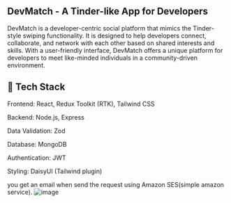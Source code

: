 ## DevMatch - A Tinder-like App for Developers 
DevMatch is a developer-centric social platform that mimics the Tinder-style swiping functionality. It is designed to help developers connect, collaborate, and network with each other based on shared interests and skills. With a user-friendly interface, DevMatch offers a unique platform for developers to meet like-minded individuals in a community-driven environment.

## 🚀 Tech Stack
Frontend: React, Redux Toolkit (RTK), Tailwind CSS

Backend: Node.js, Express

Data Validation: Zod

Database: MongoDB 

Authentication: JWT

Styling: DaisyUI (Tailwind plugin)

you get an email when send the request using Amazon SES(simple amazon service).
![image](https://github.com/user-attachments/assets/df54017e-fa85-42b7-927d-1945c07ab20d)
